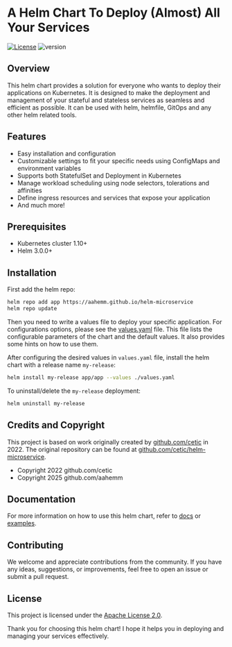 # A Helm Chart To Deploy (Almost) All Your Services

[![License](https://img.shields.io/badge/License-Apache%202.0-blue.svg)](https://opensource.org/licenses/Apache-2.0) ![version](https://img.shields.io/github/tag/aahemm/helm-microservice.svg?label=release)

## Overview

This helm chart provides a solution for everyone who wants to deploy their applications
on Kubernetes. It is designed to make the deployment and management of your stateful 
and stateless services as seamless and efficient as possible. It can be used with helm,
helmfile, GitOps and any other helm related tools.

## Features 
- Easy installation and configuration 
- Customizable settings to fit your specific needs using ConfigMaps and environment 
variables 
- Supports both StatefulSet and Deployment in Kubernetes
- Manage workload scheduling using node selectors, tolerations and affinities
- Define ingress resources and services that expose your application
- And much more!

## Prerequisites

- Kubernetes cluster 1.10+
- Helm 3.0.0+

## Installation

First add the helm repo:
```bash
helm repo add app https://aahemm.github.io/helm-microservice
helm repo update
```

Then you need to write a values file to deploy your specific application. For configurations options, please 
see the [values.yaml](values.yaml) file. This file lists the configurable parameters of the chart and the 
default values. It also provides some hints on how to use them. 

After configuring the desired values in `values.yaml` file, install the 
helm chart with a release name `my-release`:

```bash
helm install my-release app/app --values ./values.yaml
```

To uninstall/delete the `my-release` deployment:

```bash
helm uninstall my-release
```

## Credits and Copyright

This project is based on work originally created by [github.com/cetic](https://github.com/cetic) in 2022.
The original repository can be found at [github.com/cetic/helm-microservice](https://github.com/cetic/helm-microservice).

- Copyright 2022 github.com/cetic
- Copyright 2025 github.com/aahemm

## Documentation
For more information on how to use this helm chart, refer to [docs](./docs/README.md) or 
[examples](./docs/examples/).


## Contributing

We welcome and appreciate contributions from the community. 
If you have any ideas, suggestions, or improvements, feel free to open
an issue or submit a pull request.

 
## License

This project is licensed under the [Apache License 2.0](LICENSE).


Thank you for choosing this helm chart! I hope it helps you in deploying 
and managing your services effectively.